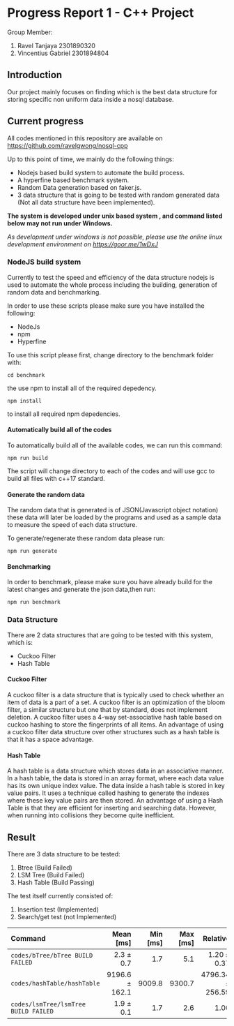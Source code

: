 # Progress Report 1 - C++ Project

Group Member:

1. Ravel Tanjaya 2301890320
2. Vincentius Gabriel 2301894804

## Introduction

Our project mainly focuses on finding which is the best data structure for storing specific non uniform data inside a nosql database.

## Current progress

All codes mentioned in this repository are available on https://github.com/ravelgwong/nosql-cpp

Up to this point of time, we mainly do the following things:

- Nodejs based build system to automate the build process.
- A hyperfine based benchmark system.
- Random Data generation based on faker.js.
- 3 data structure that is going to be tested with random generated data (Not all data structure have been implemented).

**The system is developed under unix based system , and command listed below may not run under Windows.**

_As development under windows is not possible, please use the online linux development environment on https://goor.me/1wDxJ_

### NodeJS build system

Currently to test the speed and efficiency of the data structure nodejs is used to automate the whole process including the building, generation of random data and benchmarking.

In order to use these scripts please make sure you have installed the following:

- NodeJs
- npm
- Hyperfine

To use this script please first, change directory to the benchmark folder with:

`cd benchmark`

the use npm to install all of the required depedency.

`npm install`

to install all required npm depedencies.

#### Automatically build all of the codes

To automatically build all of the available codes, we can run this command:

`npm run build`

The script will change directory to each of the codes and will use gcc to build all files with c++17 standard.

#### Generate the random data

The random data that is generated is of JSON(Javascript object notation) these data will later be loaded by the programs and used as a sample data to measure the speed of each data structure.

To generate/regenerate these random data please run:

`npm run generate`

#### Benchmarking

In order to benchmark, please make sure you have already build for the latest changes and generate the json data,then run:

`npm run benchmark`

### Data Structure

There are 2 data structures that are going to be tested with this system, which is:


- Cuckoo Filter
- Hash Table

#### Cuckoo Filter
A cuckoo filter is a data structure that is typically used to check whether an item of data is a part of a set. A cuckoo filter is an optimization of the bloom filter, a similar structure but one that by standard, does not implement deletion. A cuckoo filter uses a 4-way set-associative hash table based on cuckoo hashing to store the fingerprints of all items. An advantage of using a cuckoo filter data structure over other structures such as a hash table is that it has a space advantage.


#### Hash Table

A hash table is a data structure which stores data in an associative manner. In a hash table, the data is stored in an array format, where each data value has its own unique index value. The data inside a hash table is stored in key value pairs. It uses a technique called hashing to generate the indexes where these key value pairs are then stored.
An advantage of using a Hash Table is that they are efficient for inserting and searching data. However, when running into collisions they become quite inefficient.

## Result

There are 3 data structure to be tested:

1. Btree (Build Failed)
2. LSM Tree (Build Failed)
3. Hash Table (Build Passing)

The test itself currently consisted of:

1. Insertion test (Implemented)
2. Search/get test (not Implemented)

| Command                              |      Mean [ms] | Min [ms] | Max [ms] |         Relative |
| :----------------------------------- | -------------: | -------: | -------: | ---------------: |
| `codes/bTree/bTree BUILD FAILED`     |      2.3 ± 0.7 |      1.7 |      5.1 |      1.20 ± 0.37 |
| `codes/hashTable/hashTable`          | 9196.6 ± 162.1 |   9009.8 |   9300.7 | 4796.34 ± 256.59 |
| `codes/lsmTree/lsmTree BUILD FAILED` |      1.9 ± 0.1 |      1.7 |      2.6 |             1.00 |
